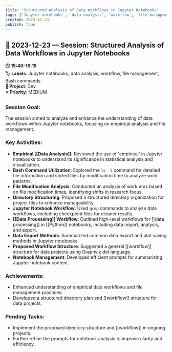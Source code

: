 ```yaml
---
title: "Structured Analysis of Data Workflows in Jupyter Notebooks"
tags: ['Jupyter notebooks', 'data analysis', 'workflow', 'file management', 'Bash commands']
created: 2023-12-23
publish: true
---
```


## 📅 2023-12-23 — Session: Structured Analysis of Data Workflows in Jupyter Notebooks

**🕒 15:40–16:15**  
**🏷️ Labels**: Jupyter notebooks, data analysis, workflow, file management, Bash commands  
**📂 Project**: Dev  
**⭐ Priority**: MEDIUM  


### Session Goal:
The session aimed to analyze and enhance the understanding of data workflows within Jupyter notebooks, focusing on empirical analysis and file management.

### Key Activities:
- **Empirical [[Data Analysis]]**: Reviewed the use of 'empirical' in Jupyter notebooks to understand its significance in statistical analysis and visualization.
- **Bash Command Utilization**: Explored the `ls -l` command for detailed file information and sorted files by modification time to analyze work patterns.
- **File Modification Analysis**: Conducted an analysis of work eras based on file modification times, identifying shifts in research focus.
- **Directory Structuring**: Proposed a structured directory organization for project files to enhance manageability.
- **Jupyter Notebook Workflow**: Used `grep` commands to analyze data workflows, excluding checkpoint files for cleaner results.
- **[[Data Processing]] Workflow**: Outlined high-level workflows for [[data processing]] in [[Python]] notebooks, including data import, analysis, and export.
- **Data Export Methods**: Summarized common data export and plot saving methods in Jupyter notebooks.
- **Proposed Workflow Structure**: Suggested a general [[workflow]] structure for data projects using Graphviz dot language.
- **Notebook Management**: Developed efficient prompts for summarizing Jupyter notebook content.

### Achievements:
- Enhanced understanding of empirical data workflows and file management practices.
- Developed a structured directory plan and [[workflow]] structure for data projects.

### Pending Tasks:
- Implement the proposed directory structure and [[workflow]] in ongoing projects.
- Further refine the prompts for notebook analysis to improve clarity and efficiency.
